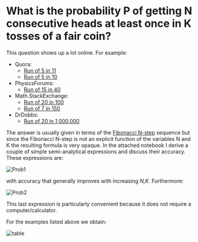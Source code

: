 #  What is the probability P of getting N consecutive heads at least once in K tosses of a fair coin?

This question shows up a lot online. For example:
* Quora: 
    * [Run of 5 in 11](https://www.quora.com/What-is-the-probability-of-getting-5-consecutive-heads-in-11-tosses-of-a-fair-coin) 
    * [Run of 5 in 10](https://www.quora.com/What-is-the-probability-of-getting-5-consecutive-heads-in-10-tosses-of-a-fair-coin)
* PhysicsForums: 
    * [Run of 15 in 40](https://www.physicsforums.com/threads/what-is-the-probability-of-getting-15-or-more-consecutive-heads-over-40-coin-tosses.331603/) 
* Math.StackExchange: 
    * [Run of 20 in 100](https://math.stackexchange.com/questions/417762/probability-of-20-consecutive-success-in-100-runs) 
    * [Run of 7 in 150](https://math.stackexchange.com/questions/4658/what-is-the-probability-of-a-coin-landing-tails-7-times-in-a-row-in-a-series-of)
* DrDobbs: 
    * [Run of 20 in 1,000,000](http://www.drdobbs.com/architecture-and-design/20-heads-in-a-row-what-are-the-odds/229300217)
    
The answer is usually given in terms of the [Fibonacci N-step](http://mathworld.wolfram.com/Fibonaccin-StepNumber.html) sequence but since the Fibonacci N-step is not an explicit function of the variables N and K the resulting formula is very opaque.  In the attached notebook I derive a couple of simple semi-analytical expressions and discuss their accuracy. These expressions are:

![Prob1](https://latex.codecogs.com/gif.latex?P&space;\simeq&space;1&space;-&space;\exp\left(-\frac{K-N&plus;2}{2^{N&plus;1}}\right))

with accuracy that generally improves with increasing _N,K_. Furthermore: 

![Prob2](https://latex.codecogs.com/gif.latex?\frac{K-N&plus;2}{2^{N&plus;1}}\ll&space;1\Rightarrow&space;P&space;\simeq&space;\frac{K-N&plus;2}{2^{N&plus;1}})

This last expression is particularly convenient because it does not require a computer/calculator. 

For the examples listed above we obtain:

![table](https://github.com/mtzoufras/Probability_of_N_consecutive_heads_in_K_coin_tosses/blob/master/Kflips.png?raw=true)
